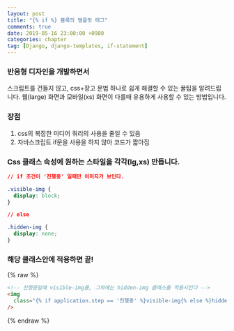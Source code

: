 ```yaml
---
layout: post
title: "{% if %} 블록의 템플릿 태그"
comments: true
date: 2019-05-16 23:00:00 +0900
categories: chapter
tag: [Django, django-templates, if-statement]
---
```


### 반응형 디자인을 개발하면서

스크립트를 건들지 않고, css+장고 문법 하나로 쉽게 해결할 수 있는 꿀팁을 알려드립니다.
웹(large) 화면과 모바일(xs) 화면이 다를때 유용하게 사용할 수 있는 방법입니다.

### 장점

1. css의 복잡한 미디어 쿼리의 사용을 줄일 수 있음
2. 자바스크립트 if문을 사용을 하지 않아 코드가 짧아짐

### Css 클래스 속성에 원하는 스타일을 각각(lg,xs) 만듭니다.

```css
// if 조건이 '진행중' 일때만 이미지가 보인다.

.visible-img {
  display: block;
}
```

```css
// else

.hidden-img {
  display: none;
}
```

### 해당 클래스안에 적용하면 끝!

{% raw %}

```html
<!-- 진행중일때 visible-img를, 그외에는 hidden-img 클래스를 적용시킨다 -->
<img
  class="{% if application.step == '진행중' %}visible-img{% else %}hidden-img{% endif %}"
/>
```

{% endraw %}
